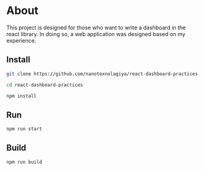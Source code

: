 # About

This project is designed for those who want to write a dashboard in the react library. In doing so, a web application was designed based on my experience.

## Install

```bash
git clone https://github.com/nanotexnolagiya/react-dashboard-practices
```

```bash
cd react-dashboard-practices
```

```bash
npm install
```

## Run

```bash
npm run start
```

## Build

```bash
npm run build
```
